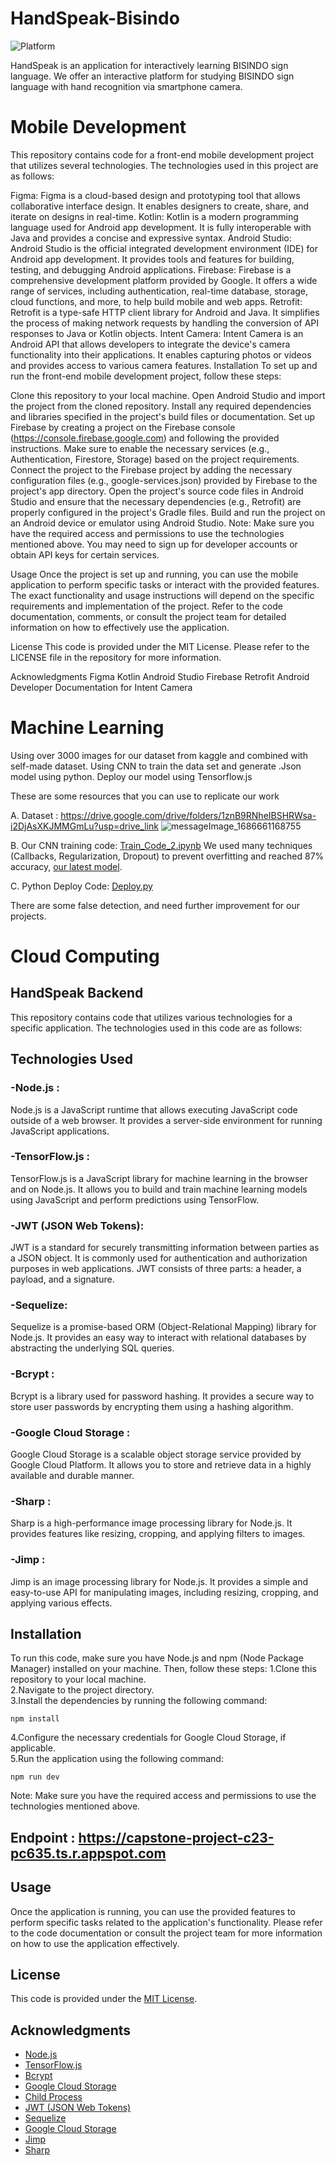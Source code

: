 # HandSpeak-Bisindo
![Platform](https://img.shields.io/badge/platform-Android-green.svg)

HandSpeak is an application for interactively learning BISINDO sign language. 
We offer an interactive platform for studying BISINDO sign language with hand recognition via smartphone camera.
 
 
# Mobile Development
This repository contains code for a front-end mobile development project that utilizes several technologies. The technologies used in this project are as follows:

Figma: Figma is a cloud-based design and prototyping tool that allows collaborative interface design. It enables designers to create, share, and iterate on designs in real-time.
Kotlin: Kotlin is a modern programming language used for Android app development. It is fully interoperable with Java and provides a concise and expressive syntax.
Android Studio: Android Studio is the official integrated development environment (IDE) for Android app development. It provides tools and features for building, testing, and debugging Android applications.
Firebase: Firebase is a comprehensive development platform provided by Google. It offers a wide range of services, including authentication, real-time database, storage, cloud functions, and more, to help build mobile and web apps.
Retrofit: Retrofit is a type-safe HTTP client library for Android and Java. It simplifies the process of making network requests by handling the conversion of API responses to Java or Kotlin objects.
Intent Camera: Intent Camera is an Android API that allows developers to integrate the device's camera functionality into their applications. It enables capturing photos or videos and provides access to various camera features.
Installation
To set up and run the front-end mobile development project, follow these steps:

Clone this repository to your local machine.
Open Android Studio and import the project from the cloned repository.
Install any required dependencies and libraries specified in the project's build files or documentation.
Set up Firebase by creating a project on the Firebase console (https://console.firebase.google.com) and following the provided instructions. Make sure to enable the necessary services (e.g., Authentication, Firestore, Storage) based on the project requirements.
Connect the project to the Firebase project by adding the necessary configuration files (e.g., google-services.json) provided by Firebase to the project's app directory.
Open the project's source code files in Android Studio and ensure that the necessary dependencies (e.g., Retrofit) are properly configured in the project's Gradle files.
Build and run the project on an Android device or emulator using Android Studio.
Note: Make sure you have the required access and permissions to use the technologies mentioned above. You may need to sign up for developer accounts or obtain API keys for certain services.

Usage
Once the project is set up and running, you can use the mobile application to perform specific tasks or interact with the provided features. The exact functionality and usage instructions will depend on the specific requirements and implementation of the project. Refer to the code documentation, comments, or consult the project team for detailed information on how to effectively use the application.

License
This code is provided under the MIT License. Please refer to the LICENSE file in the repository for more information.

Acknowledgments
Figma
Kotlin
Android Studio
Firebase
Retrofit
Android Developer Documentation for Intent Camera





# Machine Learning
Using over 3000 images for our dataset from kaggle and combined with self-made dataset.
Using CNN to train the data set and generate .Json model using python.
Deploy our model using Tensorflow.js 

These are some resources that you can use to replicate our work

A. Dataset : https://drive.google.com/drive/folders/1znB9RNheIBSHRWsa-i2DjAsXKJMMGmLu?usp=drive_link
![messageImage_1686661168755](https://github.com/HandSpeak-Bisindo/ML/assets/119036482/20ce2c82-e81c-44a2-96b1-84c8495a9136)

B. Our CNN training code: [Train_Code_2.ipynb](https://github.com/HandSpeak-Bisindo/ML/blob/main/Train_Code_2.ipynb)
We used many techniques (Callbacks, Regularization, Dropout) to prevent overfitting and reached 87% accuracy, [our latest model](https://github.com/HandSpeak-Bisindo/ML/tree/main/model).

C. Python Deploy Code: [Deploy.py](https://github.com/HandSpeak-Bisindo/ML/blob/main/Deploy.py)


There are some false detection, and need further improvement for our projects.

# Cloud Computing
## HandSpeak Backend
This repository contains code that utilizes various technologies for a specific application. The technologies used in this code are as follows:

## Technologies Used
### -Node.js : 
Node.js is a JavaScript runtime that allows executing JavaScript code outside of a web browser. It provides a server-side environment for running JavaScript applications.
### -TensorFlow.js : 
TensorFlow.js is a JavaScript library for machine learning in the browser and on Node.js. It allows you to build and train machine learning models using JavaScript and perform predictions using TensorFlow.
### -JWT (JSON Web Tokens): 
JWT is a standard for securely transmitting information between parties as a JSON object. It is commonly used for authentication and authorization purposes in web applications. JWT consists of three parts: a header, a payload, and a signature.
### -Sequelize: 
Sequelize is a promise-based ORM (Object-Relational Mapping) library for Node.js. It provides an easy way to interact with relational databases by abstracting the underlying SQL queries.
### -Bcrypt : 
Bcrypt is a library used for password hashing. It provides a secure way to store user passwords by encrypting them using a hashing algorithm.
### -Google Cloud Storage : 
Google Cloud Storage is a scalable object storage service provided by Google Cloud Platform. It allows you to store and retrieve data in a highly available and durable manner.
### -Sharp : 
Sharp is a high-performance image processing library for Node.js. It provides features like resizing, cropping, and applying filters to images.
### -Jimp : 
Jimp is an image processing library for Node.js. It provides a simple and easy-to-use API for manipulating images, including resizing, cropping, and applying various effects.

## Installation
To run this code, make sure you have Node.js and npm (Node Package Manager) installed on your machine. Then, follow these steps:
1.Clone this repository to your local machine.<br>
2.Navigate to the project directory.<br>
3.Install the dependencies by running the following command:<br>
```shell
npm install
```
4.Configure the necessary credentials for Google Cloud Storage, if applicable.<br>
5.Run the application using the following command:<br>
```shell
npm run dev
```
Note: Make sure you have the required access and permissions to use the technologies mentioned above.

## Endpoint : https://capstone-project-c23-pc635.ts.r.appspot.com


## Usage
Once the application is running, you can use the provided features to perform specific tasks related to the application's functionality. Please refer to the code documentation or consult the project team for more information on how to use the application effectively.

## License
<p>This code is provided under the <a href="LICENSE">MIT License</a>.</p>

## Acknowledgments
<ul>
    <li><a href="https://nodejs.org/">Node.js</a></li>
    <li><a href="https://www.tensorflow.org/js">TensorFlow.js</a></li>
    <li><a href="https://www.npmjs.com/package/bcrypt">Bcrypt</a></li>
   <li><a href="https://cloud.google.com/storage">Google Cloud Storage</a></li>
    <li><a href="https://nodejs.org/api/child_process.html">Child Process</a></li>
    <li><a href="https://jwt.io/">JWT (JSON Web Tokens)</a></li>
    <li><a href="https://sequelize.org/">Sequelize</a></li>
    <li><a href="https://cloud.google.com/storage">Google Cloud Storage</a></li>
    <li><a href="https://www.npmjs.com/package/jimp">Jimp</a></li>
    <li><a href="https://www.npmjs.com/package/sharp">Sharp</a></li>



